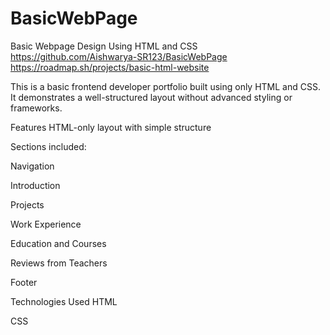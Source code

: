 # BasicWebPage
Basic Webpage Design Using HTML and CSS
https://github.com/Aishwarya-SR123/BasicWebPage
https://roadmap.sh/projects/basic-html-website


This is a basic frontend developer portfolio built using only HTML and CSS. It demonstrates a well-structured layout without advanced styling or frameworks.

Features
HTML-only layout with simple structure

Sections included:

Navigation

Introduction

Projects

Work Experience

Education and Courses

Reviews from Teachers

Footer

Technologies Used
HTML

CSS
